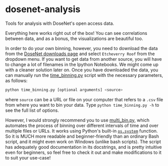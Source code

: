 # dosenet-analysis
Tools for analysis with DoseNet's open access data.

Everything here works right out of the box! You can see correlations between 
data, and as a bonus, the visualizations are beautiful too.

In order to do your own binning, however, you need to download the data from 
the [DoseNet downloads page](https://radwatch.berkeley.edu/dosenet/downloads) 
and select `Etcheverry Roof` from the dropdown menu. If you want to get data 
from another source, you will have to change a lot of filenames in the Ipython 
Notebooks. We might come up with a cleaner solution later on. Once you have 
downloaded the data, you can manually run the [time\_binning.py](time_binning.py) 
script with the necessary parameters, as follows:
```bash
python time_binning.py [optional arguments] <source>
```
where `source` can be a URL or file on your computer that refers to a `.csv` file 
from where you want to bin your data. Type `python time_binning.py -h` to see the 
full list of options.

However, I would strongly recommend you to use [multi\_bin.py](multi_bin.py), which 
automates the process of binning over different intervals of time and over multiple 
files or URLs. It works using Python's built-in [`os.system`](https://docs.python.org/3.6/library/os.html#os.system) 
function. So it is MUCH more readable and beginner-friendly than an ordinary Bash script, 
and it might even work on Windows (unlike bash scripts). The script has adequately good
documentation in its docstrings, and is pretty intuitive even for beginners, so 
feel free to check it out and make modifications to it to suit your use-case!

